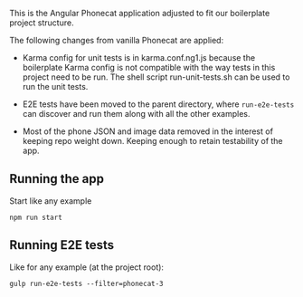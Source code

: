 This is the Angular Phonecat application adjusted to fit our boilerplate project
structure.

The following changes from vanilla Phonecat are applied:

* Karma config for unit tests is in karma.conf.ng1.js because the boilerplate
  Karma config is not compatible with the way tests in this project need to be run.
  The shell script run-unit-tests.sh can be used to run the unit tests.

* E2E tests have been moved to the parent directory, where `run-e2e-tests` can
  discover and run them along with all the other examples.

* Most of the phone JSON and image data removed in the interest of keeping
  repo weight down. Keeping enough to retain testability of the app.

## Running the app

Start like any example

    npm run start

## Running E2E tests

Like for any example (at the project root):

    gulp run-e2e-tests --filter=phonecat-3

